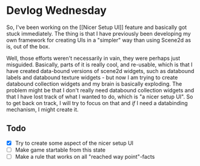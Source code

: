 # Devlog Wednesday
So, I've been working on the [[Nicer Setup UI]] feature and basically got stuck immediately. The thing is that I have previously been developing my own framework for creating UIs in a "simpler" way than using Scene2d as is, out of the box.

Well, those efforts weren't necessarily in vain, they were perhaps just misguided. Basically, parts of it is really cool, and re-usable, which is that I have created data-bound versions of scene2d widgets, such as databound labels and databound texture widgets - but now I am trying to create databound collection widgets and my brain is basically exploding.
The problem might be that I don't really need databound collection widgets and that I have lost track of what I wanted to do, which is "a nicer setup UI". So to get back on track, I will try to focus on that and *if* I need a databinding mechanism, I might create it.
## Todo
- [x] Try to create some aspect of the nicer setup UI
- [ ] Make game startable from this state
- [ ] Make a rule that works on all "reached way point"-facts
